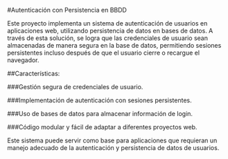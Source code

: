 #Autenticación con Persistencia en BBDD

Este proyecto implementa un sistema de autenticación de usuarios en aplicaciones web, utilizando persistencia de datos en bases de datos. A través de esta solución, se logra que las credenciales de usuario sean almacenadas de manera segura en la base de datos, permitiendo sesiones persistentes incluso después de que el usuario cierre o recargue el navegador.

##Características:

###Gestión segura de credenciales de usuario.

###Implementación de autenticación con sesiones persistentes.

###Uso de bases de datos para almacenar información de login.

###Código modular y fácil de adaptar a diferentes proyectos web.

Este sistema puede servir como base para aplicaciones que requieran un manejo adecuado de la autenticación y persistencia de datos de usuarios.
